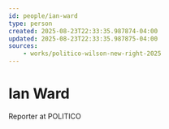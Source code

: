 ```yaml
---
id: people/ian-ward
type: person
created: 2025-08-23T22:33:35.987874-04:00
updated: 2025-08-23T22:33:35.987875-04:00
sources:
    - works/politico-wilson-new-right-2025
---
```


# Ian Ward




Reporter at POLITICO







